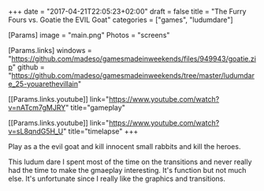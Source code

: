 +++
date = "2017-04-21T22:05:23+02:00"
draft = false
title = "The Furry Fours vs. Goatie the EVIL Goat"
categories = ["games", "ludumdare"]

[Params]
image = "main.png"
Photos = "screens"

[Params.links]
windows = "https://github.com/madeso/gamesmadeinweekends/files/949943/goatie.zip"
github = "https://github.com/madeso/gamesmadeinweekends/tree/master/ludumdare_25-youarethevillain"

[[Params.links.youtube]]
link="https://www.youtube.com/watch?v=nATcm7gMJRY"
title="gameplay"

[[Params.links.youtube]]
link="https://www.youtube.com/watch?v=sL8qndG5H_U"
title="timelapse"
+++

Play as a the evil goat and kill innocent small rabbits and kill the heroes.

This ludum dare I spent most of the time on the transitions and never really had the time to make the gmaeplay interesting. It's function but not much else. It's unfortunate since I really like the graphics and transitions.
